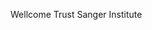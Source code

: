 [//]: # (Created by ./bin/manage_files.pl from ./species/Echinococcus_granulosus/PRJEB121/Echinococcus_granulosus_PRJEB121.summary.html on Thu Jun 11 13:44:02 2020)
Wellcome Trust Sanger Institute
